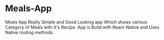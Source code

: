 # Meals-App
Meals App Really Simple and Good Looking app Which shows various Category of Meals with It's Recipe.
App is Build with React-Native and Uses Native routing methods.
